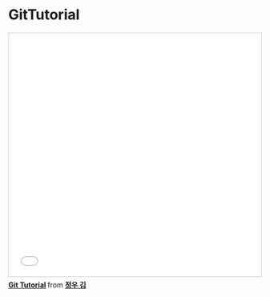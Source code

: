 # GitTutorial

<iframe src="//www.slideshare.net/slideshow/embed_code/key/oAUkXIIqLRbP6m" width="595" height="485" frameborder="0" marginwidth="0" marginheight="0" scrolling="no" style="border:1px solid #CCC; border-width:1px; margin-bottom:5px; max-width: 100%;" allowfullscreen> </iframe> <div style="margin-bottom:5px"> <strong> <a href="//www.slideshare.net/ssuser400036/git-tutorial-139106304" title="Git Tutorial" target="_blank">Git Tutorial</a> </strong> from <strong><a href="https://www.slideshare.net/ssuser400036" target="_blank">정우 김</a></strong> </div>
